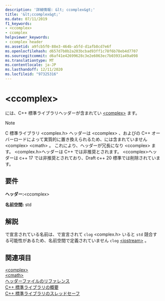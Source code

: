 ```yaml
---
description: '詳細情報: &lt; ccomplex&gt;'
title: '&lt;ccomplex&gt;'
ms.date: 07/11/2019
f1_keywords:
- <ccomplex>
- ccomplex
helpviewer_keywords:
- ccomplex header
ms.assetid: a9fcb5f0-88e3-464b-a5fd-d1afb8cd7e6f
ms.openlocfilehash: d657d7b0b2a203bcbad93ff1c78f6b78eb4d7707
ms.sourcegitcommit: d6af41e42699628c3e2e6063ec7b03931a49a098
ms.translationtype: MT
ms.contentlocale: ja-JP
ms.lasthandoff: 12/11/2020
ms.locfileid: "97325316"
---
```

# <a name="ltccomplexgt"></a>&lt;ccomplex&gt;

には、C++ 標準ライブラリヘッダーが含まれてい [\<complex>](complex.md) ます。

> [!NOTE]
> C 標準ライブラリ \<complex.h> ヘッダーは \<ccomplex> 、およびの C++ オーバーロードによって実質的に置き換えられるため、には含まれていません \<complex> \<cmath> 。 これにより、ヘッダーが冗長になり \<ccomplex> ます。 \<complex.h>ヘッダーは C++ では非推奨とされます。 \<ccomplex>ヘッダーは c++ 17 では非推奨とされており、Draft c++ 20 標準では削除されています。

## <a name="requirements"></a>要件

**ヘッダー:**\<ccomplex>

**名前空間:** std

## <a name="remarks"></a>解説

で宣言されている名前は、で宣言されて `clog` \<complex.h> いると `std` 競合する可能性があるため、名前空間で定義されていません `clog` [\<iostream>](iostream.md) 。

## <a name="see-also"></a>関連項目

[\<complex>](complex.md)\
[\<cmath>](cmath.md)\
[ヘッダーファイルのリファレンス](cpp-standard-library-header-files.md)\
[C++ 標準ライブラリの概要](cpp-standard-library-overview.md)\
[C++ 標準ライブラリのスレッドセーフ](thread-safety-in-the-cpp-standard-library.md)
